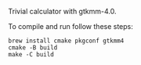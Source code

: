 Trivial calculator with gtkmm-4.0.

To compile and run follow these steps:

    brew install cmake pkgconf gtkmm4
    cmake -B build
    make -C build
